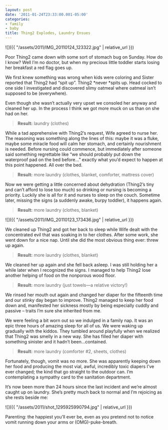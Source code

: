 ```yaml
---
layout: post
date: '2011-01-24T23:33:00.001-05:00'
categories:
- family
- baby
title: Thing2 Explodes, Laundry Ensues
---
```


![]({{ "/assets/2011/IMG_20110124_123322.jpg" | relative_url }})

Poor Thing2 came down with some sort of stomach bug on Sunday. How do I know? Well I’m no doctor, but when my precious little toddler starts losing her breakfast a red flag goes up. 

We first knew something was wrong when kids were coloring and Sister reported that Thing2 had “spit up”. Thing2 *never *spits up. Head cocked to one side I investigated and discovered slimy oatmeal where oatmeal isn’t supposed to be (everywhere).

Even though she wasn’t actually very upset we consoled her anyway and cleaned her up. In the process I think we got more muck on us than on she had on her.

> **Result:** laundry (clothes)

While a tad apprehensive with Thing2’s request, Wife agreed to nurse her. The reasoning was something along the lines of this: maybe it was a fluke, maybe some miracle food will calm her stomach, and certainly nourishment is needed. Before nursing could commence, but immediately after someone said something regrettable like “we should probably put down the waterproof pad on the bed before...” exactly what you’d expect to happen at this point happened. All over the bed.

> **Result:** more laundry (clothes, blanket, comforter, mattress cover)

Now we were getting a little concerned about dehydration (Thing2’s tiny and can’t afford to lose too much) so drinking or nursing is becoming a priority. Luckily she is all for it and nurses to sleep on the couch. Sometime later, missing the signs (a suddenly awake, burpy toddler), it happens again.

> **Result:** more laundry (clothes, blanket)

![]({{ "/assets/2011/IMG_20110123_173436.jpg" | relative_url }})

We cleaned up Thing2 and got her back to sleep while Wife dealt with the concentrated evil that was soaking in to her clothes. After some work, she went down for a nice nap. Until she did the most obvious thing ever: threw up again. 

> **Result:** more laundry (clothes, blanket)

We cleaned her up again and she fell back asleep. I was still holding her a while later when I recognized the signs. I managed to help Thing2 lose another helping of food on the nonporous wood floor.

> **Result:** more laundry (just towels—a relative victory!)

We rinsed her mouth out again and changed her diaper for the fifteenth time and our stinky day began to improve. Thing2 managed to keep her food down and, manifested her sickness mostly by being especially cuddly and passive – traits I’m sure she inherited from me.

We were feeling a bit worn out so we indulged in a family nap. It was an epic three hours of amazing sleep for all of us. We were waking up gradually with the kiddos. They tumbled around playfully when we realized that Thing2 was smelly in a new way. She has filled her diaper with something sinister and it hadn’t been...contained.

> **Result:** more laundry (comforter #2, sheets, clothes)

Fortunately, though, vomit was no more. She was apparently keeping down her food and producing the most vial, awful, incredibly toxic diapers I’ve ever changed; the kind that go straight to the outdoor can. I’m contemplating a sympathy card to the sanitation department.

It’s now been more than 24 hours since the last incident and we’re almost caught up on laundry. She’s pretty much back to normal and I’m rejoicing as she rests beside me:  

![]({{ "/assets/2011/shot_1295925990794.jpg" | relative_url }})

Parenting: the happiest you’ll ever be, even as you pretend not to notice vomit running down your arms or (OMG)-puke-breath.